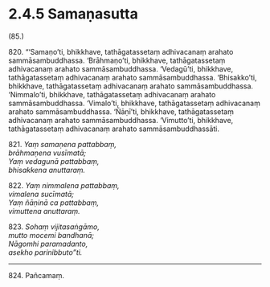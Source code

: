 

# 2.4.5 Samaṇasutta




(85.)

820\. “‘Samaṇo’ti, bhikkhave, tathāgatassetaṃ adhivacanaṃ arahato sammāsambuddhassa. ‘Brāhmaṇo’ti, bhikkhave, tathāgatassetaṃ adhivacanaṃ arahato sammāsambuddhassa. ‘Vedagū’ti, bhikkhave, tathāgatassetaṃ adhivacanaṃ arahato sammāsambuddhassa. ‘Bhisakko’ti, bhikkhave, tathāgatassetaṃ adhivacanaṃ arahato sammāsambuddhassa. ‘Nimmalo’ti, bhikkhave, tathāgatassetaṃ adhivacanaṃ arahato sammāsambuddhassa. ‘Vimalo’ti, bhikkhave, tathāgatassetaṃ adhivacanaṃ arahato sammāsambuddhassa. ‘Ñāṇī’ti, bhikkhave, tathāgatassetaṃ adhivacanaṃ arahato sammāsambuddhassa. ‘Vimutto’ti, bhikkhave, tathāgatassetaṃ adhivacanaṃ arahato sammāsambuddhassāti.

821\. _Yaṃ samaṇena pattabbaṃ,_  
_brāhmaṇena vusīmatā;_  
_Yaṃ vedagunā pattabbaṃ,_  
_bhisakkena anuttaraṃ._  


822\. _Yaṃ nimmalena pattabbaṃ,_  
_vimalena sucīmatā;_  
_Yaṃ ñāṇinā ca pattabbaṃ,_  
_vimuttena anuttaraṃ._  


823\. _Sohaṃ vijitasaṅgāmo,_  
_mutto mocemi bandhanā;_  
_Nāgomhi paramadanto,_  
_asekho parinibbuto”ti._  


---

824\. Pañcamaṃ.





